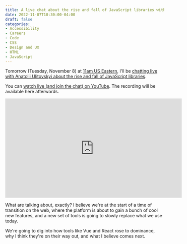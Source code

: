 ```yaml
---
title: A live chat about the rise and fall of JavaScript libraries with Anatolii Ulitovskyi
date: 2022-11-07T10:30:00-04:00
draft: false
categories:
- Accessibility
- Careers
- Code
- CSS
- Design and UX
- HTML
- JavaScript
---
```


Tomorrow (Tuesday, November 8) at [11am US Eastern](https://everytimezone.com/s/d0ad657f), I'll be [chatting live with Anatolii Ulitovskyi about the rise and fall of JavaScript libraries](https://www.youtube.com/watch?v=9BGicwq5CRo).

You can [watch live (and join the chat) on YouTube](https://www.youtube.com/watch?v=9BGicwq5CRo). The recording will be available here afterwards.

<iframe width="560" height="315" src="https://www.youtube-nocookie.com/embed/9BGicwq5CRo" title="YouTube video player" frameborder="0" allow="accelerometer; autoplay; clipboard-write; encrypted-media; gyroscope; picture-in-picture" allowfullscreen></iframe>

What are talking about, exactly? I believe we're at the start of a time of transition on the web, where the platform is about to gain a bunch of cool new features, and a new set of tools is going to slowly replace what we use today.

We're going to dig into how tools like Vue and React rose to dominance, why I think they're on their way out, and what I believe comes next.